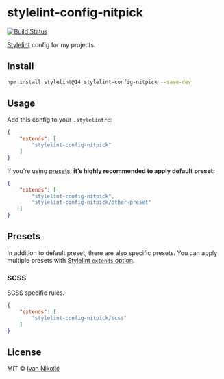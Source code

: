 # stylelint-config-nitpick

[![Build Status][ci-img]][ci]

[Stylelint][stylelint] config for my projects.

## Install

```sh
npm install stylelint@14 stylelint-config-nitpick --save-dev
```

## Usage

Add this config to your `.stylelintrc`:

<!-- prettier-ignore-start -->

```json
{
	"extends": [
		"stylelint-config-nitpick"
	]
}
```

<!-- prettier-ignore-end -->

If you’re using [presets](#presets), **it’s highly recommended to apply default
preset:**

<!-- prettier-ignore-start -->

```json
{
	"extends": [
		"stylelint-config-nitpick",
		"stylelint-config-nitpick/other-preset"
	]
}
```

<!-- prettier-ignore-end -->

## Presets

In addition to default preset, there are also specific presets. You can apply
multiple presets with [Stylelint `extends` option][stylelint-extends].

### SCSS

SCSS specific rules.

<!-- prettier-ignore-start -->

```json
{
	"extends": [
		"stylelint-config-nitpick/scss"
	]
}
```

<!-- prettier-ignore-end -->

## License

MIT © [Ivan Nikolić](http://ivannikolic.com)

<!-- prettier-ignore-start -->

[ci]: https://github.com/niksy/stylelint-config-nitpick/actions?query=workflow%3ACI
[ci-img]: https://github.com/niksy/stylelint-config-nitpick/workflows/CI/badge.svg?branch=master
[stylelint]: http://stylelint.io/
[stylelint-extends]: https://stylelint.io/user-guide/configuration/#extends

<!-- prettier-ignore-end -->
